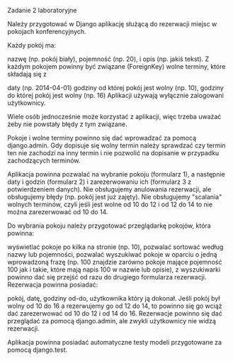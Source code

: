 Zadanie 2 laboratoryjne

Należy przygotować w Django aplikację służącą do rezerwacji miejsc w pokojach konferencyjnych.

Każdy pokój ma:

nazwę (np. pokój biały),
pojemność (np. 20),
i opis (np. jakiś tekst).
Z każdym pokojem powinny być związane (ForeignKey) wolne terminy, które składają się z

daty (np. 2014-04-01)
godziny od której pokój jest wolny (np. 10),
godziny do której pokój jest wolny (np. 16)
Aplikacji używają wyłącznie zalogowani użytkownicy.

Wiele osób jednocześnie może korzystać z aplikacji, więc trzeba uważać żeby nie powstały błędy z tym związane.

Pokoje i wolne terminy powinno się dać wprowadzać za pomocą django.admin. Gdy dopisuje się wolny termin należy sprawdzać czy termin ten nie zachodzi na inny termin i nie pozwolić na dopisanie w przypadku zachodzących terminów.

Aplikacja powinna pozwalać na wybranie pokoju (formularz 1), a następnie daty i godzin (formularz 2) i zarezerwowaniu ich (formularz 3 z potwierdzeniem danych). Nie obsługujemy anulowania rezerwacji, ale obsługujemy błędy (np. pokój jest już zajęty). Nie obsługujemy "scalania" wolnych terminów, czyli jeśli jest wolne od 10 do 12 i od 12 do 14 to nie można zarezerwować od 10 do 14.

Do wybrania pokoju należy przygotować przeglądarkę pokojów, która powinna:

wyświetlać pokoje po kilka na stronie (np. 10),
pozwalać sortować według nazwy lub pojemności,
pozwalać wyszukiwać pokoje w oparciu o jedną wprowadzoną frazę (np. 100 znajdzie zarówno pokoje mające pojemność 100 jak i takie, które mają napis 100 w nazwie lub opisie),
z wyszukiwarki powinno dać się przejść od razu do drugiego formularza rezerwacji.
Rezerwacja powinna posiadać:

pokój, datę, godziny od-do,
użytkownika który ją dokonał.
Jeśli pokój był wolny od 10 do 16 a rezerwujemy go od 12 do 14, to powinno się go wciąż dać zarezerwować od 10 do 12 i od 14 do 16.
Rezerwacje powinno się dać przeglądać za pomocą django.admin, ale zwykli użytkownicy nie widzą rezerwacji.

Aplikacja powinna posiadać automatyczne testy modeli przygotowane za pomocą django.test.
